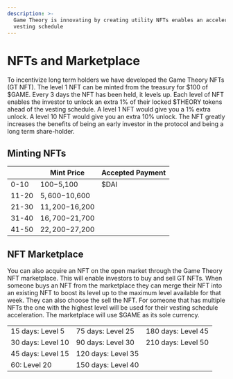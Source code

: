 ```yaml
---
description: >-
  Game Theory is innovating by creating utility NFTs enables an accelerated
  vesting schedule
---
```


# NFTs and Marketplace

To incentivize long term holders we have developed the Game Theory NFTs (GT NFT). The level 1 NFT can be minted from the treasury for $100 of $GAME. Every 3 days the NFT has been held, it levels up. Each level of NFT enables the investor to unlock an extra 1% of their locked $THEORY tokens ahead of the vesting schedule. A level 1 NFT would give you a 1% extra unlock. A level 10 NFT would give you an extra 10% unlock. The NFT greatly increases the benefits of being an early investor in the protocol and being a long term share-holder.

## Minting NFTs

|       | Mint Price      | Accepted Payment |
| ----- | --------------- | ---------------- |
| 0-10  | $100-$5,100     | $DAI             |
| 11-20 | $5,600-$10,600  |                  |
| 21-30 | $11,200-$16,200 |                  |
| 31-40 | $16,700-$21,700 |                  |
| 41-50 | $22,200-$27,200 |                  |

## NFT Marketplace

You can also acquire an NFT on the open market through the Game Theory NFT marketplace. This will enable investors to buy and sell GT NFTs. When someone buys an NFT from the marketplace they can merge their NFT into an existing NFT to boost its level up to the maximum level available for that week. They can also choose the sell the NFT. For someone that has multiple NFTs the one with the highest level will be used for their vesting schedule acceleration. The marketplace will use $GAME as its sole currency.

|                   |                    |                    |
| ----------------- | ------------------ | ------------------ |
| 15 days: Level 5  | 75 days: Level 25  | 180 days: Level 45 |
| 30 days: Level 10 | 90 days: Level 30  | 210 days: Level 50 |
| 45 days: Level 15 | 120 days: Level 35 |                    |
| 60: Level 20      | 150 days: Level 40 |                    |

